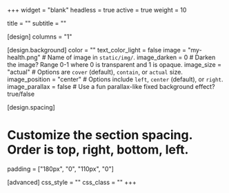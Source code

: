 +++
widget = "blank"
headless = true
active = true
weight = 10

title = ""
subtitle = ""

[design]
  columns = "1"

[design.background]
  color = ""
  text_color_light = false
  image = "my-health.png"  # Name of image in `static/img/`.
  image_darken = 0  # Darken the image? Range 0-1 where 0 is transparent and 1 is opaque.
  image_size = "actual"  #  Options are `cover` (default), `contain`, or `actual` size.
  image_position = "center"  # Options include `left`, `center` (default), or `right`.
  image_parallax = false  # Use a fun parallax-like fixed background effect? true/false


[design.spacing]
  # Customize the section spacing. Order is top, right, bottom, left.
  padding = ["180px", "0", "110px", "0"]

[advanced]
 css_style = ""
 css_class = ""
+++
